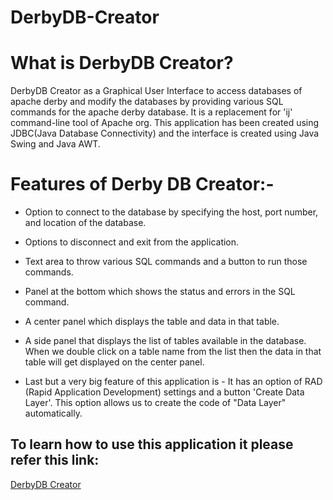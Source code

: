 # DerbyDB-Creator

# What is DerbyDB Creator?
DerbyDB Creator as a Graphical User Interface to access databases of apache derby and modify the databases by providing various SQL commands for the apache derby database. It is a replacement for 'ij' command-line tool of Apache org. This application has been created using JDBC(Java Database Connectivity) and the interface is created using Java Swing and Java AWT.

# Features of Derby DB Creator:-
* Option to connect to the database by specifying the host, port number, and location of the database.

* Options to disconnect and exit from the application.

* Text area to throw various SQL commands and a button to run those commands.

* Panel at the bottom which shows the status and errors in the SQL command.

* A center panel which displays the table and data in that table.

* A side panel that displays the list of tables available in the database. When we double click on a table name from the list then the data in that table will get displayed on the center panel.

* Last but a very big feature of this application is - It has an option of RAD (Rapid Application Development) settings and a button 'Create Data Layer'. This option allows us to  create the code of  "Data Layer" automatically. 

## To learn how to use this application it please refer this link: 
[DerbyDB Creator](https://ambarishwithtech.blogspot.com/2020/07/project-1-derbydb-creator-sql-scripting.html)
